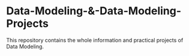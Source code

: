 # Data-Modeling-&-Data-Modeling-Projects
This repository contains the whole information and practical projects of Data Modeling.
